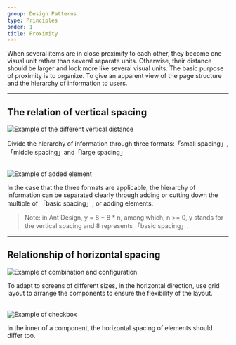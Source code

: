 ```yaml
---
group: Design Patterns
type: Principles
order: 1
title: Proximity
---
```


When several items are in close proximity to each other, they become one visual unit rather than several separate units. Otherwise, their distance should be larger and look more like several visual units. The basic purpose of proximity is to organize. To give an apparent view of the page structure and the hierarchy of information to users.

---

## The relation of vertical spacing

<ImagePreview>
  <img class="preview-img" alt="Example of the different vertical distance" description="In Ant Design, the three different formats are 8px (small spacing), 16px (middle spacing) and 24px (large spacing)." src="https://gw.alipayobjects.com/zos/rmsportal/goazWUHPXsGEDFIGsNlm.png">
</ImagePreview>

Divide the hierarchy of information through three formats:「small spacing」, 「middle spacing」and「large spacing」

<br>

<ImagePreview>
  <img class="preview-img" alt="Example of added element" description="To make the hierarchy more apparent through adding 「guides」." src="https://gw.alipayobjects.com/zos/rmsportal/XNFCsupiYDBTJFQkmOmv.png">
</ImagePreview>

In the case that the three formats are applicable, the hierarchy of information can be separated clearly through adding or cutting down the multiple of 「basic spacing」, or adding elements.

> Note: in Ant Design, y = 8 + 8 \* n, among which, n >= 0, y stands for the vertical spacing and 8 represents 「basic spacing」.

---

## Relationship of horizontal spacing

<ImagePreview>
  <img class="preview-img" alt="Example of combination and configuration" src="https://gw.alipayobjects.com/zos/rmsportal/uYvsqAUXNaqURGIhZhxz.png">
</ImagePreview>

To adapt to screens of different sizes, in the horizontal direction, use grid layout to arrange the components to ensure the flexibility of the layout.

<br>

<ImagePreview>
  <img class="preview-img" alt="Example of checkbox" src="https://gw.alipayobjects.com/zos/rmsportal/ysXfdKqmdDRAimBiKVGS.png">
</ImagePreview>

In the inner of a component, the horizontal spacing of elements should differ too.
